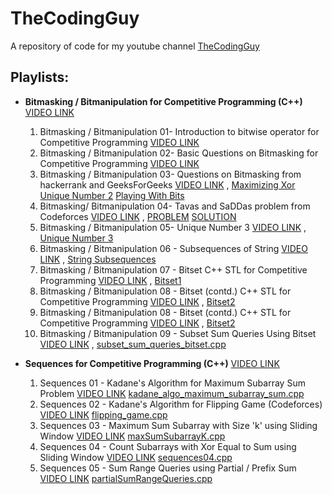 # TheCodingGuy

A repository of code for my youtube channel [TheCodingGuy](https://www.youtube.com/c/TheCodingGuy)

## Playlists:

- **Bitmasking / Bitmanipulation for Competitive Programming (C++)** [VIDEO LINK](https://www.youtube.com/playlist?list=PLX0iyO9CrCF1-4je7G0JMSr_50I0J2K3Z)
    1. Bitmasking / Bitmanipulation 01- Introduction to bitwise operator for Competitive Programming [VIDEO LINK](https://www.youtube.com/watch?v=oL5bmRUbAJ4&list=PLX0iyO9CrCF1-4je7G0JMSr_50I0J2K3Z&index=2&t=14s) 
    2. Bitmasking / Bitmanipulation 02- Basic Questions on Bitmasking for Competitive Programming [VIDEO LINK](https://www.youtube.com/watch?v=mT8NAhIL3xQ&list=PLX0iyO9CrCF1-4je7G0JMSr_50I0J2K3Z&index=3&t=0s) 
    3. Bitmasking / Bitmanipulation 03- Questions on Bitmasking from hackerrank and GeeksForGeeks [VIDEO LINK](https://www.youtube.com/watch?v=aId6iahUGLI&list=PLX0iyO9CrCF1-4je7G0JMSr_50I0J2K3Z&index=3) , [Maximizing Xor](bitmasking_bitmanipulation/maximizingXor.cpp) [Unique Number 2](bitmasking_bitmanipulation/uniqueNo2.cpp) [Playing With Bits](bitmasking_bitmanipulation/playinWithBits.cpp)
    4. Bitmasking/ Bitmanipulation 04- Tavas and SaDDas problem from Codeforces [VIDEO LINK](https://www.youtube.com/watch?v=-D5Hb5MoiM4&list=PLX0iyO9CrCF1-4je7G0JMSr_50I0J2K3Z&index=4) , [PROBLEM](https://codeforces.com/problemset/problem/535/B) [SOLUTION](bitmasking_bitmanipulation/tavasAndSaddas.cpp)
    5. Bitmasking / Bitmanipulation 05- Unique Number 3 [VIDEO LINK](https://www.youtube.com/watch?v=1XWykHp7rys&list=PLX0iyO9CrCF1-4je7G0JMSr_50I0J2K3Z&index=5) , [Unique Number 3](bitmasking_bitmanipulation/uniqueNo3.cpp)
    6. Bitmasking / Bitmanipulation 06 - Subsequences of String [VIDEO LINK](https://www.youtube.com/watch?v=G0tV-K8-8l0&list=PLX0iyO9CrCF1-4je7G0JMSr_50I0J2K3Z&index=6) , [String Subsequences](bitmasking_bitmanipulation/stringSubsequences.cpp)
    7. Bitmasking / Bitmanipulation 07 - Bitset C++ STL for Competitive Programming [VIDEO LINK](https://www.youtube.com/watch?v=4a7-mVK9PyU&list=PLX0iyO9CrCF1-4je7G0JMSr_50I0J2K3Z&index=7) , [Bitset1](bitmasking_bitmanipulation/bitset1.cpp)
    8. Bitmasking / Bitmanipulation 08 - Bitset (contd.) C++ STL for Competitive Programming [VIDEO LINK](https://www.youtube.com/watch?v=4a7-mVK9PyU&list=PLX0iyO9CrCF1-4je7G0JMSr_50I0J2K3Z&index=8) , [Bitset2](bitmasking_bitmanipulation/bitset2.cpp)
    8. Bitmasking / Bitmanipulation 08 - Bitset (contd.) C++ STL for Competitive Programming [VIDEO LINK](https://www.youtube.com/watch?v=4a7-mVK9PyU&list=PLX0iyO9CrCF1-4je7G0JMSr_50I0J2K3Z&index=8) , [Bitset2](bitmasking_bitmanipulation/bitset2.cpp)
    9. Bitmasking / Bitmanipulation 09 - Subset Sum Queries Using Bitset [VIDEO LINK](https://www.youtube.com/watch?v=4a7-mVK9PyU&list=PLX0iyO9CrCF1-4je7G0JMSr_50I0J2K3Z&index=9) , [subset_sum_queries_bitset.cpp](bitmasking_bitmanipulation/subset_sum_queries_bitset.cpp)
 
- **Sequences for Competitive Programming (C++)** [VIDEO LINK](https://www.youtube.com/playlist?list=PLX0iyO9CrCF0KUTBhzSJC8OE7gy6U47LR)
    1. Sequences 01 - Kadane's Algorithm for Maximum Subarray Sum Problem [VIDEO LINK](https://www.youtube.com/watch?v=pkc3X7M8Xxs&list=PLX0iyO9CrCF0KUTBhzSJC8OE7gy6U47LR&index=2) [kadane_algo_maximum_subarray_sum.cpp](Sequences/kadaneAlgo.cpp)
    2. Sequences 02 - Kadane's Algorithm for Flipping Game (Codeforces) [VIDEO LINK](https://www.youtube.com/watch?v=pkc3X7M8Xxs&list=PLX0iyO9CrCF0KUTBhzSJC8OE7gy6U47LR&index=3) [flipping_game.cpp](Sequences/flippingGame.cpp)
    3. Sequences 03 - Maximum Sum Subarray with Size 'k' using Sliding Window [VIDEO LINK](https://www.youtube.com/watch?v=pkc3X7M8Xxs&list=PLX0iyO9CrCF0KUTBhzSJC8OE7gy6U47LR&index=4) [maxSumSubarrayK.cpp](Sequences/maxSumSubarrayK.cpp)
    4. Sequences 04 - Count Subarrays with Xor Equal to Sum using Sliding Window [VIDEO LINK](https://www.youtube.com/watch?v=pkc3X7M8Xxs&list=PLX0iyO9CrCF0KUTBhzSJC8OE7gy6U47LR&index=5) [sequences04.cpp](Sequences/sequences04.cpp)
    4. Sequences 05 - Sum Range Queries using Partial / Prefix Sum [VIDEO LINK](https://www.youtube.com/watch?v=pkc3X7M8Xxs&list=PLX0iyO9CrCF0KUTBhzSJC8OE7gy6U47LR&index=6) [partialSumRangeQueries.cpp](Sequences/partialSumRangeQueries.cpp)
